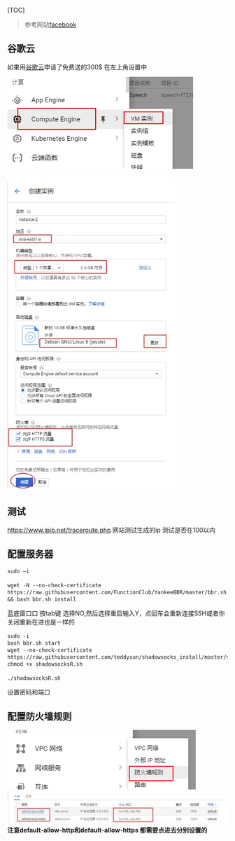 [TOC]

>参考网站[facebook](https://www.facebook.com/notes/%E6%93%81%E6%8A%B1%E5%A4%A7%E9%99%B8/%E5%88%A9%E7%94%A8%E8%B0%B7%E6%AD%8C%E4%BA%91%E5%B9%B3%E5%8F%B0googlecloudplatform%E6%90%AD%E5%BB%BAvps/1447411805367407/?fref=gs&dti=425337571137669&hc_location=group)


## 谷歌云
如果用[谷歌云](https://cloud.google.com/)申请了免费送的300$
在左上角设置中
![](images/20180119_152714.jpg)

![](images/20180119_152914.jpg)

##  测试
https://www.ipip.net/traceroute.php 网站测试生成的ip 测试是否在100以内

## 配置服务器
```
sudo –i

wget -N --no-check-certificate https://raw.githubusercontent.com/FunctionClub/YankeeBBR/master/bbr.sh && bash bbr.sh install
```
 蓝底窗⼝口 按tab键 选择NO,然后选择重启输入Y，点回车会重新连接SSH或者你关闭重新在进也是一样的

```
sudo -i 
bash bbr.sh start
wget --no-check-certificate https://raw.githubusercontent.com/teddysun/shadowsocks_install/master/shadowsocksR.sh&& chmod +x shadowsocksR.sh 

./shadowsocksR.sh

```
设置密码和端口

## 配置防火墙规则
![](images/26113970_1447433778698543_1362431041300832678_n.png)
![](images/25659871_1447434328698488_2389430533679312129_n.jpg)
**注意default-allow-http和default-allow-https 都需要点进去分别设置的**
